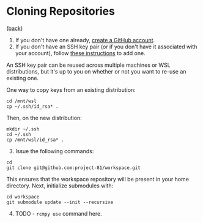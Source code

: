 # Cloning Repositories

([back](../README.md#documentation))

1. If you don't have one already,
[create a GitHub account](https://github.com/join).
1. If you don't have an SSH key pair (or if you don't have it associated with
your account), follow
[these instructions](https://docs.github.com/en/authentication/connecting-to-github-with-ssh/generating-a-new-ssh-key-and-adding-it-to-the-ssh-agent)
to add one.

An SSH key pair can be reused across multiple machines or WSL distributions,
but it's up to you on whether or not you want to re-use an existing one.

One way to copy keys from an existing distribution:

```
cd /mnt/wsl
cp ~/.ssh/id_rsa* .
```

Then, on the new distribution:

```
mkdir ~/.ssh
cd ~/.ssh
cp /mnt/wsl/id_rsa* .
```

3. Issue the following commands:

```
cd
git clone git@github.com:project-81/workspace.git
```

This ensures that the workspace repository will be present in your home
directory. Next, initialize submodules with:

```
cd workspace
git submodule update --init --recursive
```

4. TODO - `rcmpy use` command here.

